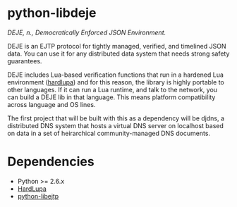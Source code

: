 python-libdeje
==============

_DEJE, n., Democratically Enforced JSON Environment._

DEJE is an EJTP protocol for tightly managed, verified, and timelined JSON
data. You can use it for any distributed data system that needs strong safety
guarantees.

DEJE includes Lua-based verification functions that run in a hardened Lua
environment ([hardlupa](https://github.com/campadrenalin/HardLupa)) and for
this reason, the library is highly portable to other languages. If it can run
a Lua runtime, and talk to the network, you can build a DEJE lib in that
language. This means platform compatibility across language and OS lines.

The first project that will be built with this as a dependency will be djdns,
a distributed DNS system that hosts a virtual DNS server on localhost based on
data in a set of heirarchical community-managed DNS documents.

Dependencies
============

 * Python >= 2.6.x
 * [HardLupa](https://github.com/campadrenalin/HardLupa)
 * [python-libejtp](https://github.com/campadrenalin/EJTP-lib-python)
